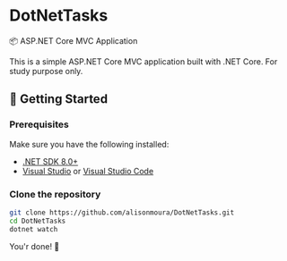 # DotNetTasks
📦 ASP.NET Core MVC Application

This is a simple ASP.NET Core MVC application built with .NET Core.
For study purpose only.

## 🚀 Getting Started

### Prerequisites

Make sure you have the following installed:

- [.NET SDK 8.0+](https://dotnet.microsoft.com/download)
- [Visual Studio](https://visualstudio.microsoft.com/) or [Visual Studio Code](https://code.visualstudio.com/)

### Clone the repository

```bash
git clone https://github.com/alisonmoura/DotNetTasks.git
cd DotNetTasks
dotnet watch
```

You'r done! 🚀